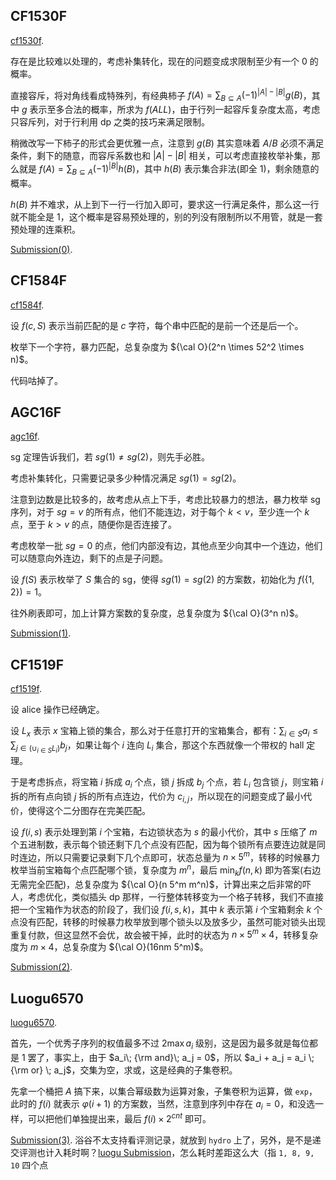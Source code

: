 ## CF1530F

[cf1530f](https://codeforces.com/problemset/problem/1530/F). 

存在是比较难以处理的，考虑补集转化，现在的问题变成求限制至少有一个 $0$ 的概率。

直接容斥，将对角线看成特殊列，有经典柿子 $f(A) = \sum_{B \subseteq A} (-1)^{|A| - |B|} g(B)$，其中 $g$ 表示至多合法的概率，所求为 $f(ALL)$，由于行列一起容斥复杂度太高，考虑只容斥列，对于行利用 dp 之类的技巧来满足限制。

稍微改写一下柿子的形式会更优雅一点，注意到 $g(B)$ 其实意味着 $A/B$ 必须不满足条件，剩下的随意，而容斥系数也和 $|A| - |B|$ 相关，可以考虑直接枚举补集，那么就是 $f(A) = \sum_{B \subseteq A} (-1)^{|B|}h(B)$，其中 $h(B)$ 表示集合非法(即全 $1$)，剩余随意的概率。

$h(B)$ 并不难求，从上到下一行一行加入即可，要求这一行满足条件，那么这一行就不能全是 $1$，这个概率是容易预处理的，别的列没有限制所以不用管，就是一套预处理的连乘积。

[Submission(0)](https://codeforces.com/contest/1530/submission/145707183). 

## CF1584F

[cf1584f](https://codeforces.com/problemset/problem/1584/F). 

设 $f(c, S)$ 表示当前匹配的是 $c$ 字符，每个串中匹配的是前一个还是后一个。

枚举下一个字符，暴力匹配，总复杂度为 ${\cal O}(2^n \times 52^2 \times n)$。

代码咕掉了。

## AGC16F

[agc16f](https://atcoder.jp/contests/agc016/tasks/agc016_f). 

sg 定理告诉我们，若 $sg(1) \neq sg(2)$，则先手必胜。

考虑补集转化，只需要记录多少种情况满足 $sg(1) = sg(2)$。

注意到边数是比较多的，故考虑从点上下手，考虑比较暴力的想法，暴力枚举 sg 序列，对于 $sg = v$ 的所有点，他们不能连边，对于每个 $k \lt v$，至少连一个 $k$ 点，至于 $k \gt v$ 的点，随便你是否连接了。

考虑枚举一批 $sg = 0$ 的点，他们内部没有边，其他点至少向其中一个连边，他们可以随意向外连边，剩下的点是子问题。

设 $f(S)$ 表示枚举了 $S$ 集合的 sg，使得 $sg(1) = sg(2)$ 的方案数，初始化为 $f(\{1, 2\}) = 1$。

往外刷表即可，加上计算方案数的复杂度，总复杂度为 ${\cal O}(3^n n)$。

[Submission(1)](https://atcoder.jp/contests/agc016/submissions/29179065). 

## CF1519F

[cf1519f](https://codeforces.com/problemset/problem/1519/F). 

设 alice 操作已经确定。

设 $L_x$ 表示 $x$ 宝箱上锁的集合，那么对于任意打开的宝箱集合，都有：$\sum_{i\in S}a_i \le \sum_{j\in (\cup_{i\in S} L_i)} b_j$，如果让每个 $i$ 连向 $L_i$ 集合，那这个东西就像一个带权的 hall 定理。

于是考虑拆点，将宝箱 $i$ 拆成 $a_i$ 个点，锁 $j$ 拆成 $b_j$ 个点，若 $L_i$ 包含锁 $j$，则宝箱 $i$ 拆的所有点向锁 $j$ 拆的所有点连边，代价为 $c_{i, j}$，所以现在的问题变成了最小代价，使得这个二分图存在完美匹配。

设 $f(i, s)$ 表示处理到第 $i$ 个宝箱，右边锁状态为 $s$ 的最小代价，其中 $s$ 压缩了 $m$ 个五进制数，表示每个锁还剩下几个点没有匹配，因为每个锁所有点要连边就是同时连边，所以只需要记录剩下几个点即可，状态总量为 $n \times 5^m$，转移的时候暴力枚举当前宝箱每个点匹配哪个锁，复杂度为 $m^n$，最后 $\min_{k} f(n, k)$ 即为答案(右边无需完全匹配)，总复杂度为 ${\cal O}(n 5^m m^n)$，计算出来之后非常的吓人，考虑优化，类似插头 dp 那样，一行整体转移变为一个格子转移，我们不直接把一个宝箱作为状态的阶段了，我们设 $f(i, s, k)$，其中 $k$ 表示第 $i$ 个宝箱剩余 $k$ 个点没有匹配，转移的时候暴力枚举放到哪个锁头以及放多少，虽然可能对锁头出现重复付款，但这显然不会优，故会被干掉，此时的状态为 $n \times 5^m \times 4$，转移复杂度为 $m \times 4$，总复杂度为 ${\cal O}(16nm 5^m)$。

[Submission(2)](https://codeforces.com/contest/1519/submission/145738790). 

## Luogu6570

[luogu6570](https://www.luogu.com.cn/problem/P6570). 

首先，一个优秀子序列的权值最多不过 $2 \max a_i$ 级别，这是因为最多就是每位都是 $1$ 罢了，事实上，由于 $a_i\; {\rm and}\; a_j = 0$，所以 $a_i + a_j = a_i \; {\rm or} \; a_j$，交集为空，求或，这是经典的子集卷积。

先拿一个桶把 $A$ 搞下来，以集合幂级数为运算对象，子集卷积为运算，做 `exp`，此时的 $f(i)$ 就表示 $\varphi(i + 1)$ 的方案数，当然，注意到序列中存在 $a_i = 0$，和没选一样，可以把他们单独提出来，最后 $f(i) \times 2^{cnt}$ 即可。

[Submission(3)](https://hydro.ac/d/luogu/record/620456346923a982cb191088). 浴谷不太支持看评测记录，就放到 `hydro` 上了，另外，是不是递交评测也计入耗时啊？[luogu Submission](https://www.luogu.com.cn/record/68920194)，怎么耗时差距这么大（指 `1, 8, 9, 10` 四个点

